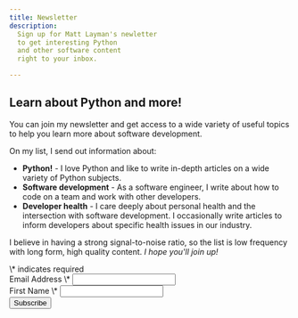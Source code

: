 ```yaml
---
title: Newsletter
description:
  Sign up for Matt Layman's newletter
  to get interesting Python
  and other software content
  right to your inbox.

---
```


## Learn about Python and more!

You can join my newsletter and get access
to a wide variety of useful topics
to help you learn more about software development.

On my list, I send out information about:

* **Python!** -
    I love Python and like to write in-depth articles
    on a wide variety of Python subjects.
* **Software development** -
    As a software engineer,
    I write about how to code
    on a team
    and work with other developers.
* **Developer health** -
    I care deeply about personal health
    and the intersection with software development.
    I occasionally write articles
    to inform developers
    about specific health issues
    in our industry.

I believe in having a strong signal-to-noise ratio,
so the list is low frequency
with long form, high quality content.
*I hope you'll join up!*

<style>
#mc_embed_signup { min-height: 320px; min-width: 500px; }
@media (max-width: 650px) {
  #mc_embed_signup { margin: 0px; min-width: auto; width: 100%; }
}
</style>
<!-- Begin Mailchimp Signup Form -->
<div id="mc_embed_signup" class="post-card">
  <form action="https://mattlayman.us19.list-manage.com/subscribe/post?u=874a48ddf96f615fc1695f646&amp;id=618f049eb0" method="post" id="mc-embedded-subscribe-form" name="mc-embedded-subscribe-form" class="validate" target="_blank" novalidate>
      <div id="mc_embed_signup_scroll">
  <div class="indicates-required"><span class="asterisk">\*</span> indicates required</div>
  <div class="mc-field-group">
    <label for="mce-EMAIL">Email Address  <span class="asterisk">\*</span>
  </label>
    <input type="email" value="" name="EMAIL" class="required email" id="mce-EMAIL">
  </div>
  <div class="mc-field-group">
    <label for="mce-FNAME">First Name  <span class="asterisk">\*</span>
  </label>
    <input type="text" value="" name="FNAME" class="required" id="mce-FNAME">
  </div>
    <div id="mce-responses" class="clear">
      <div class="response" id="mce-error-response" style="display:none"></div>
      <div class="response" id="mce-success-response" style="display:none"></div>
    </div>    <!-- real people should not fill this in and expect good things - do not remove this or risk form bot signups-->
      <div style="position: absolute; left: -5000px;" aria-hidden="true"><input type="text" name="b_874a48ddf96f615fc1695f646_618f049eb0" tabindex="-1" value=""></div>
      <div class="clear"><input type="submit" value="Subscribe" name="subscribe" id="mc-embedded-subscribe" class="button"></div>
      </div>
  </form>
</div>

<!--End mc_embed_signup-->

